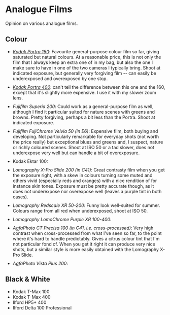 
# Analogue Films

Opinion on various analogue films.

## Colour

<ul>

<li style="margin-bottom: 10px;">
<em><a href="https://mortendahl.dk/blog/tag/kodak-portra-160/">Kodak Portra 160</a></em>:
Favourite general-purpose colour film so far, giving saturated but natural colours. At a reasonable price, this is not only the film that I always keep an extra one of in my bag, but also the one I make sure to have in one of the two cameras I typically bring. Shoot at indicated exposure, but generally very forgiving film -- can easily be underexposed and overexposed by one stop.</li>

<li style="margin-bottom: 10px;">
<em><a href="https://mortendahl.dk/blog/tag/kodak-portra-400/">Kodak Portra 400</a></em>:
can't tell the difference between this one and the 160, except that it's slightly more expensive. I use it with my slower zoom lens.</li>

<li style="margin-bottom: 10px;">
<em>Fujifilm Superia 200</em>:
Could work as a general-purpose film as well, although I find it particular suited for nature scenes with greens and browns. Pretty forgiving, perhaps a bit less than the Portra. Shoot at indicated exposure.</li>

<li style="margin-bottom: 10px;">
<em>Fujifilm FujiChrome Velvia 50 (in E6)</em>:
Expensive film, both buying and developing. Not particularly remarkable for everyday shots (not worth the price really) but exceptional blues and greens and, I suspect, nature or richly coloured scenes. Shoot at ISO 50 or a tad slower, does not underexpose very well but can handle a bit of overexposure.</li>

<li style="margin-bottom: 10px;">
Kodak Ektar 100:</li>

<li style="margin-bottom: 10px;">
<em>Lomography X-Pro Slide 200 (in C41)</em>:
Great contrasty film when you get the exposure right, with a skew in colours turning some muted and others vivid (especially reds and oranges) with a nice rendition of for instance skin tones. Exposure must be pretty accurate though, as it does not underexpose nor overexpose well (leaves a purple tint in both cases).</li>

<li style="margin-bottom: 10px;">
<em>Lomography Redscale XR 50-200</em>:
Funny look well-suited for summer. Colours range from all red when underexposed, shoot at ISO 50.</li>

<li style="margin-bottom: 10px;">
<em>Lomography LomoChrome Purple XR 100-400</em>:
</li>

<li style="margin-bottom: 10px;">
<em>AgfaPhoto CT Precisa 100 (in C41, i.e. cross-processed)</em>:
Very high contrast when cross-processed from what I've seen so far, to the point where it's hard to handle predictably. Gives a citrus colour tint that I'm not particular fond of. When you get it right it can produce very nice shots, but a similar style is more easily obtained with the Lomography X-Pro Slide.</li>

<li style="margin-bottom: 10px;">
<em>AgfaPhoto Vista Plus 200</em>:
</li>
</ul>

## Black & White

<ul>
	<li>Kodak T-Max 100</li>
	<li>Kodak T-Max 400</li>
	<li>Ilford HP5+ 400</li>
	<li>Ilford Delta 100 Professional</li>
</ul>
